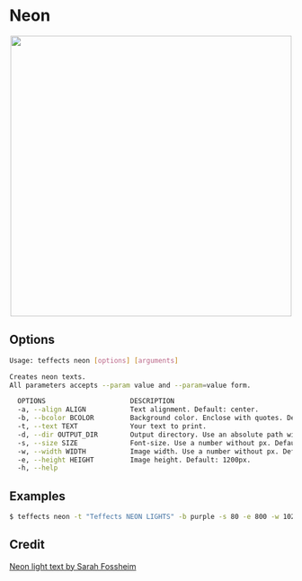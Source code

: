 # Neon

<p align="center">
<img width="500" src="https://raw.githubusercontent.com/shinokada/teffects/main/images/neon.png" />
</p>

## Options

```sh
Usage: teffects neon [options] [arguments]

Creates neon texts.
All parameters accepts --param value and --param=value form.

  OPTIONS                     DESCRIPTION
  -a, --align ALIGN           Text alignment. Default: center.
  -b, --bcolor BCOLOR         Background color. Enclose with quotes. Default: #192824
  -t, --text TEXT             Your text to print.
  -d, --dir OUTPUT_DIR        Output directory. Use an absolute path without a trailing slash. Default: teffects/outputs directory.
  -s, --size SIZE             Font-size. Use a number without px. Default: 120px
  -w, --width WIDTH           Image width. Use a number without px. Default: 1600px.
  -e, --height HEIGHT         Image height. Default: 1200px.
  -h, --help
```

## Examples

```sh
$ teffects neon -t "Teffects NEON LIGHTS" -b purple -s 80 -e 800 -w 1020
```

## Credit

[Neon light text by Sarah Fossheim](https://codepen.io/fossheim/pen/PoqKoLY)
